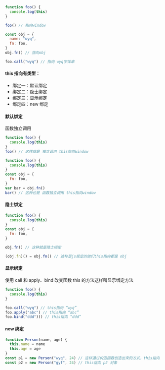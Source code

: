 ```js
function foo() {
  console.log(this)
}

foo() // 指向window

const obj = {
  name: "wyq",
  fn: foo,
}
obj.fn() // 指向obj

foo.call("wyq") // 指向 wyq字体串
```

#### this 指向有类型：

- 绑定一：默认绑定
- 绑定二：隐士绑定
- 绑定三：显示绑定
- 绑定四：new 绑定

#### 默认绑定

函数独立调用

```js
function foo() {
  console.log(this)
}
foo() // 这样就是 独立调用 this指向window

function foo() {
  console.log(this)
}
const obj = {
  fn: foo,
}
var bar = obj.fn()
bar() // 这种也是 函数独立调用 this指向window
```

#### 隐士绑定

```js
function foo() {
  console.log(this)
}
const obj = {
  fn: foo,
}

obj.fn() // 这种就是隐士绑定

(obj.fn)() = obj.fn() // 这样是js规定的他们this指向都是 obj
```

#### 显示绑定

使用 call 和 apply、bind 改变函数 this 的方法这样叫显示绑定方法

```js
function foo() {
  console.log(this)
}

foo.call("wyq") // this指向 “wyq”
foo.apply("abc") // this指向 “abc”
foo.bind("ddd")() // this指向 “ddd”
```

#### new 绑定

```js
function Person(name, age) {
  this.name = name
  this.age = age
}
const p1 = new Person("wyq", 24) // 这样通过构造函数创造出来的方式，this指向 p1 这个 new出来的对象
const p2 = new Person("gyf", 24) // this指向 p2 对象
```
